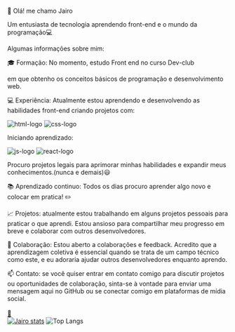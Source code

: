 👋 Olá! me chamo Jairo 

Um entusiasta de tecnologia aprendendo front-end e o mundo da programação💻

Algumas informações sobre mim:

🎓 Formação: No momento, estudo Front end no curso Dev-club

em que obtenho os conceitos básicos de programação e desenvolvimento web.

💻 Experiência: Atualmente estou aprendendo e desenvolvendo as habilidades front-end criando projetos com: 

<img src="https://img.shields.io/badge/HTML5-E34F26?style=for-the-badge&logo=html5&logoColor=white" alt="html-logo"/>
<img src="https://img.shields.io/badge/CSS3-1572B6?style=for-the-badge&logo=css3&logoColor=white" alt="css-logo"/>

Iniciando aprendizado:

<img src="https://img.shields.io/badge/JavaScript-323330?style=for-the-badge&logo=javascript&logoColor=F7DF1E" alt="js-logo"/>
<img src="https://img.shields.io/badge/React-20232A?style=for-the-badge&logo=react&logoColor=61DAFB" alt="react-logo"/>

  Procuro projetos legais para aprimorar minhas habilidades e expandir meus conhecimentos.(nunca e demais)😃

📚 Aprendizado continuo: Todos os dias procuro aprender algo novo e colocar em pratica! ✏️

📈 Projetos: atualmente estou trabalhando em alguns projetos pessoais para praticar o que aprendi. 
Estou ansioso para compartilhar meu progresso em breve e colaborar com outros desenvolvedores. 

🤝 Colaboração: Estou aberto a colaborações e feedback. Acredito que a aprendizagem coletiva é essencial quando se trata de um campo técnico como este, 
e eu adoraria ajudar outros desenvolvedores enquanto aprendo. 

📫 Contato: se você quiser entrar em contato comigo para discutir projetos ou oportunidades de colaboração, 
sinta-se à vontade para enviar uma mensagem aqui no GitHub ou se conectar comigo em plataformas de mídia social.
<br>
<br>
<a target="blank" href="https://www.linkedin.com/in/jairo-de-lima-santos-731616306/">📧</a>
<br>
[![Jairo stats](https://github-readme-stats.vercel.app/api?username=jairo-de-lima)](https://github.com/anuraghazra/github-readme-stats)
![Top Langs](https://github-readme-stats.vercel.app/api/top-langs/?username=jairo-de-lima&layout=compact)

